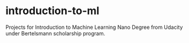 # introduction-to-ml
Projects for Introduction to Machine Learning Nano Degree from Udacity under Bertelsmann scholarship program.
